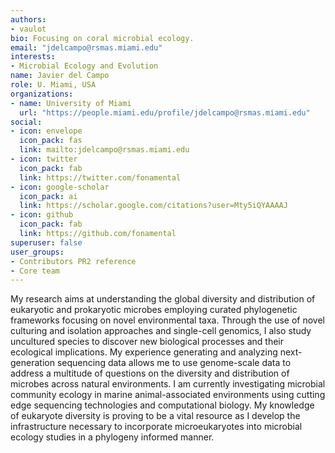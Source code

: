 ```yaml
---
authors:
- vaulot
bio: Focusing on coral microbial ecology.
email: "jdelcampo@rsmas.miami.edu"
interests:
- Microbial Ecology and Evolution
name: Javier del Campo
role: U. Miami, USA
organizations:
- name: University of Miami
  url: "https://people.miami.edu/profile/jdelcampo@rsmas.miami.edu"
social:
- icon: envelope
  icon_pack: fas
  link: mailto:jdelcampo@rsmas.miami.edu
- icon: twitter
  icon_pack: fab
  link: https://twitter.com/fonamental
- icon: google-scholar
  icon_pack: ai
  link: https://scholar.google.com/citations?user=Mty5iQYAAAAJ
- icon: github
  icon_pack: fab
  link: https://github.com/fonamental
superuser: false
user_groups:
- Contributors PR2 reference
- Core team
---
```


My research aims at understanding the global diversity and distribution of eukaryotic and prokaryotic microbes employing curated phylogenetic frameworks focusing on novel environmental taxa. Through the use of novel culturing and isolation approaches and single-cell genomics, I also study uncultured species to discover new biological processes and their ecological implications. My experience generating and analyzing next-generation sequencing data allows me to use genome-scale data to address a multitude of questions on the diversity and distribution of microbes across natural environments. I am currently investigating microbial community ecology in marine animal-associated environments using cutting edge sequencing technologies and computational biology. My knowledge of eukaryote diversity is proving to be a vital resource as I develop the infrastructure necessary to incorporate microeukaryotes into microbial ecology studies in a phylogeny informed manner.

